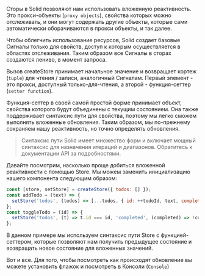 Сторы в Solid позволяют нам использовать вложенную реактивность. Это прокси-объекты (`proxy objects`), свойства которых можно отслеживать, и они могут содержать другие объекты, которые сами автоматически оборачиваются в прокси объекты, и так далее.

Чтобы облегчить использование ресурсов, Solid создает базовые Сигналы только для свойств, доступ к которым осуществляется в областях отслеживания. Таким образом все Сигналы в сторах создаются лениво, в момент запроса.

Вызов createStore принимает начальное значение и возвращает кортеж (`tuple`) для чтения / записи, аналогичный Сигналам. Первый элемент - это прокси, доступный только-для-чтения, а второй - функция-сеттер (`setter function`).

Функция-сеттер в своей самой простой форме принимает объект, свойства которого будут объединены с текущим состоянием. Она также поддерживает синтаксис пути для свойства, поэтому мы легко сможем выполнять вложенные обновления. Таким образом, мы по-прежнему сохраняем нашу реактивность, но точно определять обновления.

> Синтаксис пути Solid имеет множество форм и включает мощный синтаксис для назначения итераций и диапазонов. Обратитесь к документации API за подробностями.

Давайте посмотрим, насколько проще добиться вложенной реактивности с помощью Store. Мы можем заменить инициализацию нашего компонента следующим образом:

```js
const [store, setStore] = createStore({ todos: [] });
const addTodo = (text) => {
  setStore('todos', (todos) => [...todos, { id: ++todoId, text, completed: false }]);
};
const toggleTodo = (id) => {
  setStore('todos', (t) => t.id === id, 'completed', (completed) => !completed);
};
```

В данном примере мы используем синтаксис пути Store с функцией-сеттером, которые позволяют нам получить предыдущее состояние и возвращать новое состояние для вложенных значений.

Вот и все. Для того, чтобы посмотреть как происходят обновление вы можете установить флажок и посмотреть в Консоли (`Console`)
